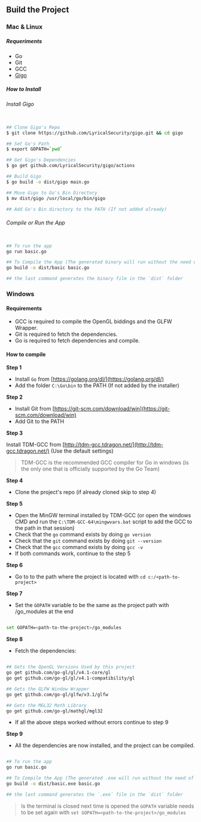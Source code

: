 ## Build the Project

### Mac & Linux

##### Requeriments

- Go
- Git
- GCC
- [Gigo](https://github.com/LyricalSecurity/gigo)

##### How to Install

###### Install Gigo

```bash

## Clone Gigo's Repo
$ git clone https://github.com/LyricalSecurity/gigo.git && cd gigo

## Set Go's Path
$ export GOPATH=`pwd`

## Get Gigo's Dependencies
$ go get github.com/LyricalSecurity/gigo/actions

## Build Gigo
$ go build -o dist/gigo main.go

## Move Gigo to Go's Bin Directory
$ mv dist/gigo /usr/local/go/bin/gigo

## Add Go's Bin directory to the PATH (If not added already)


```

###### Compile or Run the App

```bash

## To run the app
go run basic.go

## To Compile the App (The generated binary will run without the need of having installed go, gcc or git)
go build -o dist/basic basic.go

## the last command generates the binary file in the `dist` folder

```

### Windows

#### Requirements

- GCC is required to compile the OpenGL biddings and the GLFW Wrapper.
- Git is required to fetch the dependencies.
- Go is required to fetch dependencies and compile.

#### How to compile

**Step 1**

- Install `Go` from [https://golang.org/dl/](https://golang.org/dl/)
- Add the folder `C:\Go\bin` to the PATH (If not added by the installer)

**Step 2**

- Install Git from [https://git-scm.com/download/win](https://git-scm.com/download/win)
- Add Git to the PATH

**Step 3**

Install TDM-GCC from [http://tdm-gcc.tdragon.net/](http://tdm-gcc.tdragon.net/) (Use the default settings)

> TDM-GCC is the recommended GCC compiler for Go in windows (is the only one that is officially supported by the Go Team)

**Step 4**

- Clone the project's repo (if already cloned skip to step 4)

**Step 5**

- Open the MinGW terminal installed by TDM-GCC (or open the windows CMD and run the `C:\TDM-GCC-64\mingwvars.bat` script to add the GCC to the path in that session)
- Check that the `go` command exists by doing `go version`
- Check that the `git` command exists by doing `git --version`
- Check that the `gcc` command exists by doing `gcc -v`
- If both commands work, continue to the step 5

**Step 6**

- Go to to the path where the project is located with `cd c:/<path-to-project>`

**Step 7**

- Set the `GOPATH` variable to be the same as the project path with /go_modules at the end 

```bash

set GOPATH=<path-to-the-project>/go_modules

```

**Step 8**

- Fetch the dependencies:

```bash

## Gets the OpenGL Versions Used by this project
go get github.com/go-gl/gl/v4.1-core/gl
go get github.com/go-gl/gl/v4.1-compatibility/gl

## Gets the GLFW Window Wrapper
go get github.com/go-gl/glfw/v3.1/glfw

## Gets the MGL32 Math Library
go get github.com/go-gl/mathgl/mgl32

```

- If all the above steps worked without errors continue to step 9

**Step 9**

- All the dependencies are now installed, and the project can be compiled.

```bash

## To run the app
go run basic.go

## To Compile the App (The generated .exe will run without the need of having installed go, gcc or git)
go build -o dist/basic.exe basic.go

## the last command generates the `.exe` file in the `dist` folder

```

> Is the terminal is closed next time is opened the `GOPATH` variable needs to be set again with `set GOPATH=<path-to-the-project>/go_modules`